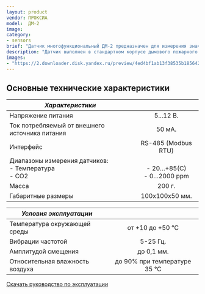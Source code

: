 ```yaml
---
layout: product
vendor: ПРОКСИА
model:  ДМ-2
image:
category:
- sensors
brief: "Датчик многофункциональный ДМ-2 предназначен для измерения значений параметров температуры и содержания CO-2 в воздухе, а также передачи данных через RS-485 по протоколу Modbus RTU."
description: "Датчик выполнен в стандартном корпусе дымового пожарного извещателя для удобства монтажа и последующего обслуживания. Датчик измеряет и выдает конечную величину параметров без необходимости пересчёта значений."
images: 
- "https://2.downloader.disk.yandex.ru/preview/4ed4bf1ab13f38535b1856426bca857f0bcf7e730a29b3bedaefc3751bf81cb9/inf/p2AXJdrWXYmnmBoG0iL1nrjLGNJ64HFBKw9nrzrF3eur7KHIfmzLIN6qDmh3oCA3IotL2xBg9n1-Um0t2s1LGg%3D%3D?uid=1130000031733223&filename=DM-2.png&disposition=inline&hash=&limit=0&content_type=image%2Fpng&owner_uid=1130000031733223&tknv=v2&size=1898x948"
---
```


## Основные технические характеристики

| *Характеристики* ||
| ------------- |:-------------:|
| Напряжение питания  | 5...12 В. |
| Ток потребляемый от внешнего источника питания |	50 мА. |
| Интерфейс |	RS-485 (Modbus RTU) |
| Диапазоны измерения датчиков: <br /> - Температура <br /> - СО2 | <br />- 20…+85(С) <br />- 0…2000 ppm |
| Масса	| 200 г. |
| Габаритные размеры |	100х100х50 мм. |


| *Условия эксплуатации* ||
| ------------- |:-------------:|
| Температура окружающей среды	| от +10 до +50 °С |
| Вибрации частотой	| 5-25 Гц. |
| Амплитудой смещения |	до 0,1 мм. |
| Относительная влажность воздуха |	до 90% при температуре 35 °С |

[Скачать руководство по эксплуатации](https://yadi.sk/i/WhYXBkyYqUdIng)
